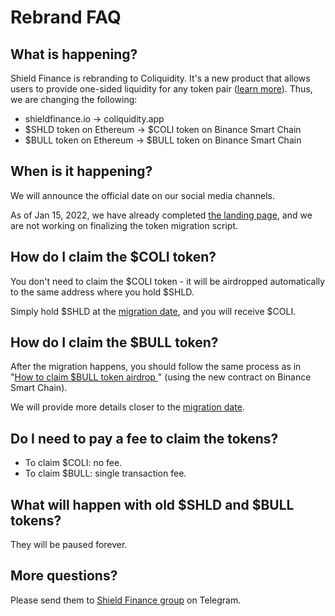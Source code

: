 # Rebrand FAQ

## What is happening?

Shield Finance is rebranding to Coliquidity. It's a new product that allows users to provide one-sided liquidity for any token pair ([learn more](../how-it-works.md)). Thus, we are changing the following:

- shieldfinance.io -> coliquidity.app
- $SHLD token on Ethereum -> $COLI token on Binance Smart Chain
- $BULL token on Ethereum -> $BULL token on Binance Smart Chain

## When is it happening?

We will announce the official date on our social media channels.

As of Jan 15, 2022, we have already completed [the landing page](https://dev.shieldfinance.io/), and we are not working on finalizing the token migration script.

## How do I claim the $COLI token?

You don't need to claim the $COLI token - it will be airdropped automatically to the same address where you hold $SHLD.

Simply hold $SHLD at the [migration date](#when-is-it-happening), and you will receive $COLI.

## How do I claim the $BULL token?

After the migration happens, you should follow the same process as in "[How to claim $BULL token airdrop
](https://shield-finance.medium.com/how-to-claim-bull-token-airdrop-7255443fd704)" (using the new contract on Binance Smart Chain).

We will provide more details closer to the [migration date](#when-is-it-happening).

## Do I need to pay a fee to claim the tokens?

- To claim $COLI: no fee.
- To claim $BULL: single transaction fee.

## What will happen with old $SHLD and $BULL tokens?

They will be paused forever.

## More questions?

Please send them to [Shield Finance group](https://t.me/ShieldFinanceHQ) on Telegram.
